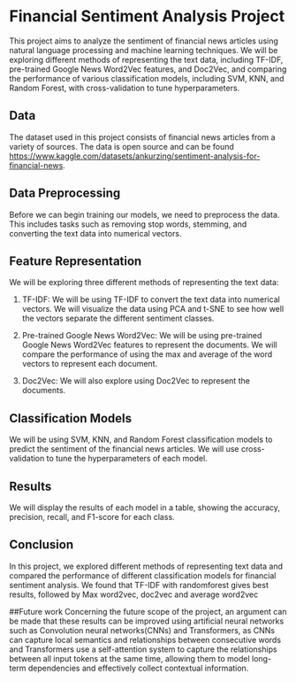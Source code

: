 # Financial Sentiment Analysis Project

This project aims to analyze the sentiment of financial news articles using natural language processing and machine learning techniques. We will be exploring different methods of representing the text data, including TF-IDF, pre-trained Google News Word2Vec features, and Doc2Vec, and comparing the performance of various classification models, including SVM, KNN, and Random Forest, with cross-validation to tune hyperparameters.

## Data

The dataset used in this project consists of financial news articles from a variety of sources. The data is open source and can be found https://www.kaggle.com/datasets/ankurzing/sentiment-analysis-for-financial-news. 

## Data Preprocessing

Before we can begin training our models, we need to preprocess the data. This includes tasks such as removing stop words, stemming, and converting the text data into numerical vectors.

## Feature Representation

We will be exploring three different methods of representing the text data:

1. TF-IDF: We will be using TF-IDF to convert the text data into numerical vectors. We will visualize the data using PCA and t-SNE to see how well the vectors separate the different sentiment classes.

2. Pre-trained Google News Word2Vec: We will be using pre-trained Google News Word2Vec features to represent the documents. We will compare the performance of using the max and average of the word vectors to represent each document.

3. Doc2Vec: We will also explore using Doc2Vec to represent the documents.

## Classification Models

We will be using SVM, KNN, and Random Forest classification models to predict the sentiment of the financial news articles. We will use cross-validation to tune the hyperparameters of each model.

## Results

We will display the results of each model in a table, showing the accuracy, precision, recall, and F1-score for each class.

## Conclusion

In this project, we explored different methods of representing text data and compared the performance of different classification models for financial sentiment analysis. We found that TF-IDF with randomforest gives best results, followed by Max word2vec, doc2vec and average word2vec

##Future work
Concerning the future scope of the project, an argument can be made that these results can be improved using artificial neural networks such as Convolution neural networks(CNNs) and Transformers, as CNNs can capture local semantics and relationships between consecutive words and Transformers use a self-attention system to capture the relationships between all input tokens at the same time, allowing them to model long-term dependencies and effectively collect contextual information.
